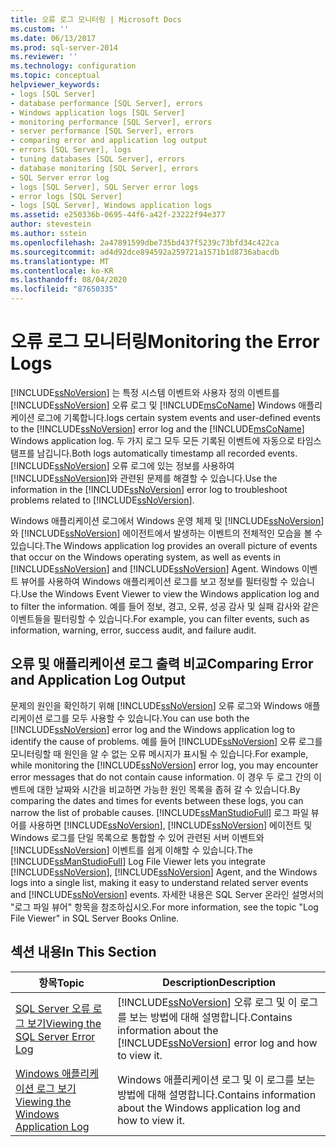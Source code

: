 ```yaml
---
title: 오류 로그 모니터링 | Microsoft Docs
ms.custom: ''
ms.date: 06/13/2017
ms.prod: sql-server-2014
ms.reviewer: ''
ms.technology: configuration
ms.topic: conceptual
helpviewer_keywords:
- logs [SQL Server]
- database performance [SQL Server], errors
- Windows application logs [SQL Server]
- monitoring performance [SQL Server], errors
- server performance [SQL Server], errors
- comparing error and application log output
- errors [SQL Server], logs
- tuning databases [SQL Server], errors
- database monitoring [SQL Server], errors
- SQL Server error log
- logs [SQL Server], SQL Server error logs
- error logs [SQL Server]
- logs [SQL Server], Windows application logs
ms.assetid: e250336b-0695-44f6-a42f-23222f94e377
author: stevestein
ms.author: sstein
ms.openlocfilehash: 2a47891599dbe735bd437f5239c73bfd34c422ca
ms.sourcegitcommit: ad4d92dce894592a259721a1571b1d8736abacdb
ms.translationtype: MT
ms.contentlocale: ko-KR
ms.lasthandoff: 08/04/2020
ms.locfileid: "87650335"
---
```

# <a name="monitoring-the-error-logs"></a><span data-ttu-id="6f66b-102">오류 로그 모니터링</span><span class="sxs-lookup"><span data-stu-id="6f66b-102">Monitoring the Error Logs</span></span>
  [!INCLUDE[ssNoVersion](../../includes/ssnoversion-md.md)] <span data-ttu-id="6f66b-103">는 특정 시스템 이벤트와 사용자 정의 이벤트를 [!INCLUDE[ssNoVersion](../../includes/ssnoversion-md.md)] 오류 로그 및 [!INCLUDE[msCoName](../../includes/msconame-md.md)] Windows 애플리케이션 로그에 기록합니다.</span><span class="sxs-lookup"><span data-stu-id="6f66b-103">logs certain system events and user-defined events to the [!INCLUDE[ssNoVersion](../../includes/ssnoversion-md.md)] error log and the [!INCLUDE[msCoName](../../includes/msconame-md.md)] Windows application log.</span></span> <span data-ttu-id="6f66b-104">두 가지 로그 모두 모든 기록된 이벤트에 자동으로 타임스탬프를 남깁니다.</span><span class="sxs-lookup"><span data-stu-id="6f66b-104">Both logs automatically timestamp all recorded events.</span></span> <span data-ttu-id="6f66b-105">[!INCLUDE[ssNoVersion](../../includes/ssnoversion-md.md)] 오류 로그에 있는 정보를 사용하여 [!INCLUDE[ssNoVersion](../../includes/ssnoversion-md.md)]와 관련된 문제를 해결할 수 있습니다.</span><span class="sxs-lookup"><span data-stu-id="6f66b-105">Use the information in the [!INCLUDE[ssNoVersion](../../includes/ssnoversion-md.md)] error log to troubleshoot problems related to [!INCLUDE[ssNoVersion](../../includes/ssnoversion-md.md)].</span></span>  
  
 <span data-ttu-id="6f66b-106">Windows 애플리케이션 로그에서 Windows 운영 체제 및 [!INCLUDE[ssNoVersion](../../includes/ssnoversion-md.md)] 와 [!INCLUDE[ssNoVersion](../../includes/ssnoversion-md.md)] 에이전트에서 발생하는 이벤트의 전체적인 모습을 볼 수 있습니다.</span><span class="sxs-lookup"><span data-stu-id="6f66b-106">The Windows application log provides an overall picture of events that occur on the Windows operating system, as well as events in [!INCLUDE[ssNoVersion](../../includes/ssnoversion-md.md)] and [!INCLUDE[ssNoVersion](../../includes/ssnoversion-md.md)] Agent.</span></span> <span data-ttu-id="6f66b-107">Windows 이벤트 뷰어를 사용하여 Windows 애플리케이션 로그를 보고 정보를 필터링할 수 있습니다.</span><span class="sxs-lookup"><span data-stu-id="6f66b-107">Use the Windows Event Viewer to view the Windows application log and to filter the information.</span></span> <span data-ttu-id="6f66b-108">예를 들어 정보, 경고, 오류, 성공 감사 및 실패 감사와 같은 이벤트들을 필터링할 수 있습니다.</span><span class="sxs-lookup"><span data-stu-id="6f66b-108">For example, you can filter events, such as information, warning, error, success audit, and failure audit.</span></span>  
  
## <a name="comparing-error-and-application-log-output"></a><span data-ttu-id="6f66b-109">오류 및 애플리케이션 로그 출력 비교</span><span class="sxs-lookup"><span data-stu-id="6f66b-109">Comparing Error and Application Log Output</span></span>  
 <span data-ttu-id="6f66b-110">문제의 원인을 확인하기 위해 [!INCLUDE[ssNoVersion](../../includes/ssnoversion-md.md)] 오류 로그와 Windows 애플리케이션 로그를 모두 사용할 수 있습니다.</span><span class="sxs-lookup"><span data-stu-id="6f66b-110">You can use both the [!INCLUDE[ssNoVersion](../../includes/ssnoversion-md.md)] error log and the Windows application log to identify the cause of problems.</span></span> <span data-ttu-id="6f66b-111">예를 들어 [!INCLUDE[ssNoVersion](../../includes/ssnoversion-md.md)] 오류 로그를 모니터링할 때 원인을 알 수 없는 오류 메시지가 표시될 수 있습니다.</span><span class="sxs-lookup"><span data-stu-id="6f66b-111">For example, while monitoring the [!INCLUDE[ssNoVersion](../../includes/ssnoversion-md.md)] error log, you may encounter error messages that do not contain cause information.</span></span> <span data-ttu-id="6f66b-112">이 경우 두 로그 간의 이벤트에 대한 날짜와 시간을 비교하면 가능한 원인 목록을 좁혀 갈 수 있습니다.</span><span class="sxs-lookup"><span data-stu-id="6f66b-112">By comparing the dates and times for events between these logs, you can narrow the list of probable causes.</span></span> <span data-ttu-id="6f66b-113">[!INCLUDE[ssManStudioFull](../../includes/ssmanstudiofull-md.md)] 로그 파일 뷰어를 사용하면 [!INCLUDE[ssNoVersion](../../includes/ssnoversion-md.md)], [!INCLUDE[ssNoVersion](../../includes/ssnoversion-md.md)] 에이전트 및 Windows 로그를 단일 목록으로 통합할 수 있어 관련된 서버 이벤트와 [!INCLUDE[ssNoVersion](../../includes/ssnoversion-md.md)] 이벤트를 쉽게 이해할 수 있습니다.</span><span class="sxs-lookup"><span data-stu-id="6f66b-113">The [!INCLUDE[ssManStudioFull](../../includes/ssmanstudiofull-md.md)] Log File Viewer lets you integrate [!INCLUDE[ssNoVersion](../../includes/ssnoversion-md.md)], [!INCLUDE[ssNoVersion](../../includes/ssnoversion-md.md)] Agent, and the Windows logs into a single list, making it easy to understand related server events and [!INCLUDE[ssNoVersion](../../includes/ssnoversion-md.md)] events.</span></span> <span data-ttu-id="6f66b-114">자세한 내용은 SQL Server 온라인 설명서의 "로그 파일 뷰어" 항목을 참조하십시오.</span><span class="sxs-lookup"><span data-stu-id="6f66b-114">For more information, see the topic "Log File Viewer" in SQL Server Books Online.</span></span>  
  
## <a name="in-this-section"></a><span data-ttu-id="6f66b-115">섹션 내용</span><span class="sxs-lookup"><span data-stu-id="6f66b-115">In This Section</span></span>  
  
|<span data-ttu-id="6f66b-116">항목</span><span class="sxs-lookup"><span data-stu-id="6f66b-116">Topic</span></span>|<span data-ttu-id="6f66b-117">Description</span><span class="sxs-lookup"><span data-stu-id="6f66b-117">Description</span></span>|  
|-----------|-----------------|  
|[<span data-ttu-id="6f66b-118">SQL Server 오류 로그 보기</span><span class="sxs-lookup"><span data-stu-id="6f66b-118">Viewing the SQL Server Error Log</span></span>](../../../2014/tools/configuration-manager/viewing-the-sql-server-error-log.md)|<span data-ttu-id="6f66b-119">[!INCLUDE[ssNoVersion](../../includes/ssnoversion-md.md)] 오류 로그 및 이 로그를 보는 방법에 대해 설명합니다.</span><span class="sxs-lookup"><span data-stu-id="6f66b-119">Contains information about the [!INCLUDE[ssNoVersion](../../includes/ssnoversion-md.md)] error log and how to view it.</span></span>|  
|[<span data-ttu-id="6f66b-120">Windows 애플리케이션 로그 보기</span><span class="sxs-lookup"><span data-stu-id="6f66b-120">Viewing the Windows Application Log</span></span>](viewing-the-windows-application-log.md)|<span data-ttu-id="6f66b-121">Windows 애플리케이션 로그 및 이 로그를 보는 방법에 대해 설명합니다.</span><span class="sxs-lookup"><span data-stu-id="6f66b-121">Contains information about the Windows application log and how to view it.</span></span>|  
  
  
